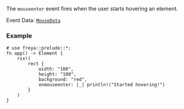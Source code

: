 The `mouseenter` event fires when the user starts hovering an element.

Event Data: [`MouseData`](crate::events::MouseData)

### Example

```rust, no_run
# use freya::prelude::*;
fn app() -> Element {
    rsx!(
        rect {
            width: "100",
            height: "100",
            background: "red",
            onmouseenter: |_| println!("Started hovering!")
        }
    )
}
```